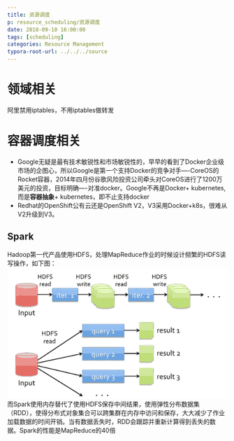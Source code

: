 ```yaml
---
title: 资源调度
p: resource_scheduling/资源调度
date: 2018-09-10 16:00:00
tags: [scheduling]
categories: Resource Management
typora-root-url: ../../../source
---
```


# 领域相关
阿里禁用iptables，不用iptables做转发

# 容器调度相关
- Google无疑是最有技术敏锐性和市场敏锐性的，早早的看到了Docker企业级市场的企图心，所以Google是第一个支持Docker的竞争对手—-CoreOS的Rocket容器，2014年四月份谷歌风险投资公司牵头对CoreOS进行了1200万美元的投资，目标明确—-对准docker。Google不再是Docker+ kubernetes,而是**容器抽象**+ kubernetes，即不止支持docker
- Redhat的OpenShift公有云还是OpenShift V2，V3采用Docker+k8s，很难从V2升级到V3。

<!--more-->

## Spark
Hadoop第一代产品使用HDFS，处理MapReduce作业的时候设计频繁的HDFS读写操作，如下图：
![mapreduce](/img/spark1.png)
而Spark使用内存替代了使用HDFS保存中间结果，使用弹性分布数据集（RDD），使得分布式对象集合可以跨集群在内存中访问和保存，大大减少了作业加载数据的时间开销。当有数据丢失时，RDD会跟踪并重新计算得到丢失的数据。Spark的性能是MapReduce的40倍


